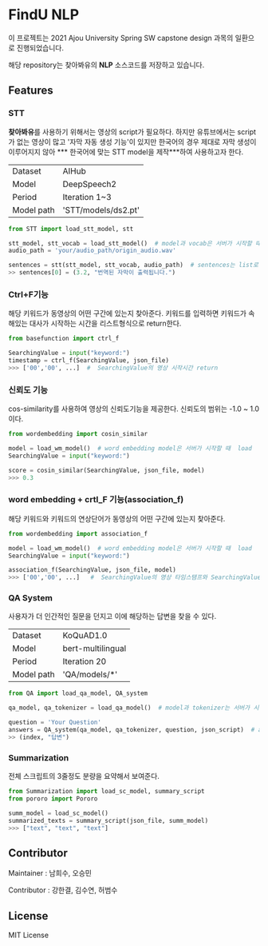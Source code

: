 # FindU NLP

이 프로젝트는 2021 Ajou University Spring SW capstone design 과목의 일환으로 진행되었습니다.

해당 repository는 찾아봐유의 **NLP** 소스코드를 저장하고 있습니다.

## Features

### STT

**찾아봐유**를 사용하기 위해서는 영상의 script가 필요하다. 하지만 유튜브에서는 script가 없는 영상이 많고 '자막 자동 생성 기능'이 있지만 한국어의 경우 제대로 자막 생성이 이루어지지 않아 ***
한국어에 맞는 STT model을 제작***하여 사용하고자 한다.

|  |         |
| ------- | ------------- |
| Dataset | AIHub         |
| Model   | DeepSpeech2   |
| Period  | Iteration 1~3 |
| Model path | 'STT/models/ds2.pt' |

```python
from STT import load_stt_model, stt

stt_model, stt_vocab = load_stt_model()  # model과 vocab은 서버가 시작할 때 load
audio_path = 'your/audio_path/origin_audio.wav'

sentences = stt(stt_model, stt_vocab, audio_path)  # sentences는 list로 (시간, 자막)으로 구성
>> sentences[0] = (3.2, "번역된 자막이 출력됩니다.")
```

### Ctrl+F기능

해당 키워드가 동영상의 어떤 구간에 있는지 찾아준다. 
키워드를 입력하면 키워드가 속해있는 대사가 시작하는 시간을 리스트형식으로 return한다.

```python
from basefunction import ctrl_f

SearchingValue = input("keyword:")
timestamp = ctrl_f(SearchingValue, json_file) 
>>> ['00','00', ...]  #  SearchingValue의 영상 시작시간 return
```

### 신뢰도 기능

cos-similarity를 사용하여 영상의 신뢰도기능을 제공한다. 신뢰도의 범위는 -1.0 ~ 1.0이다.

```python
from wordembedding import cosin_similar

model = load_wm_model()  # word embedding model은 서버가 시작할 때  load
SearchingValue = input("keyword:")

score = cosin_similar(SearchingValue, json_file, model)
>>> 0.3
```

### word embedding + crtl_F 기능(association_f)

해당 키워드와 키워드의 연상단어가 동영상의 어떤 구간에 있는지 찾아준다. 

```python
from wordembedding import association_f

model = load_wm_model()  # word embedding model은 서버가 시작할 때  load
SearchingValue = input("keyword:")

association_f(SearchingValue, json_file, model)
>>> ['00','00', ...]   #  SearchingValue의 영상 타임스탬프와 SearchingValue의 연상단어가 해당하는 영상 타임스탬프 return
```

### QA System

사용자가 더 인간적인 질문을 던지고 이에 해당하는 답변을 찾을 수 있다.

|            |                   |
| ---------- | ----------------- |
| Dataset    | KoQuAD1.0         |
| Model      | bert-multilingual |
| Period     | Iteration 20      |
| Model path | 'QA/models/*'     |

```python
from QA import load_qa_model, QA_system

qa_model, qa_tokenizer = load_qa_model()  # model과 tokenizer는 서버가 시작할 때 load

question = 'Your Question'
answers = QA_system(qa_model, qa_tokenizer, question, json_script)  # answers는 list로 (index, 답변)으로 구성, index는 해당 답변이 출현하는 script의 index
>> (index, "답변")
```

### Summarization

전체 스크립트의 3줄정도 분량을 요약해서 보여준다.

```python
from Summarization import load_sc_model, summary_script
from pororo import Pororo

summ_model = load_sc_model()
summarized_texts = summary_script(json_file, summ_model)
>>> ["text", "text", "text"]
```
## Contributor

Maintainer : 남희수, 오승민

Contributor : 강한결, 김수연, 허범수

## License

MIT License
